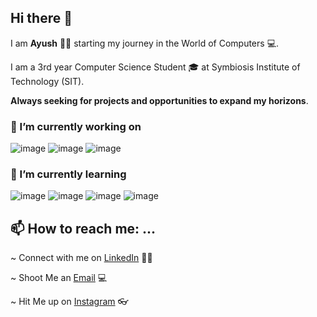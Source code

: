 ## Hi there 👋
 I am **Ayush** 👦🏻 starting my journey in the World of Computers 💻.

 I am a 3rd year Computer Science Student 🎓 at Symbiosis Institute of Technology (SIT).

**Always seeking for projects and opportunities to expand my horizons**. 

### 🔭 I’m currently working on 

![image](https://user-images.githubusercontent.com/59610160/88509684-3de13180-cfff-11ea-84d3-c080eb3c245b.png)
![image](https://user-images.githubusercontent.com/59610160/88508996-bd6e0100-cffd-11ea-92c4-be20554f111d.png)
![image](https://user-images.githubusercontent.com/59610160/88509094-f908cb00-cffd-11ea-8277-3f136de87a4c.png)


### 🌱 I’m currently learning

![image](https://user-images.githubusercontent.com/59610160/88509204-33726800-cffe-11ea-8ad1-88b1ff5622df.png)
![image](https://user-images.githubusercontent.com/59610160/88509327-72a0b900-cffe-11ea-9b20-35b2c4f9da5a.png)
![image](https://user-images.githubusercontent.com/59610160/88509502-d4f9b980-cffe-11ea-9a97-07ba15f659ed.png)
![image](https://user-images.githubusercontent.com/59610160/88509562-f9559600-cffe-11ea-83cf-8644d8709aaf.png)


## 📫 How to reach me: ...
 ~ Connect with me on [LinkedIn](https://www.linkedin.com/in/ayush-tiwari-2867811b2/) 🤵🏻

 ~ Shoot Me an [Email](https://github.com/Ayush-py) 💻

 ~ Hit Me up on [Instagram](https://www.instagram.com/ayushtiwari4real/) 👓

